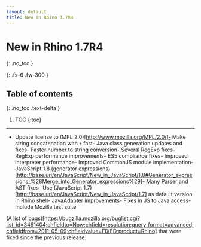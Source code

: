 ```yaml
---
layout: default
title: New in Rhino 1.7R4
---
```

# New in Rhino 1.7R4
{: .no_toc }

{: .fs-6 .fw-300 }

## Table of contents
{: .no_toc .text-delta }

1. TOC
{:toc}

---
- Update license to (MPL 2.0)[http://www.mozilla.org/MPL/2.0/]- Make string concatenation with `+` fast- Java class generation updates and fixes- Faster number to string conversion- Several RegExp fixes- RegExp performance improvements- ES5 compliance fixes- Improved interpreter performance- Improved CommonJS module implementation- JavaScript 1.8 (generator expressions)[http://base.uri/en/JavaScript/New_in_JavaScript/1.8#Generator_expressions_%28Merge_into_Generator_expressions%29]- Many Parser and AST fixes- Use (JavaScript 1.7)[http://base.uri/en/JavaScript/New_in_JavaScript/1.7] as default version in Rhino shell- JavaAdapter improvements- Fixes in JS to Java access- Include Mozilla test suite

(A list of bugs)[https://bugzilla.mozilla.org/buglist.cgi?list_id=3461404;chfieldto=Now;chfield=resolution;query_format=advanced;chfieldfrom=2011-05-09;chfieldvalue=FIXED;product=Rhino] that were fixed since the previous release.